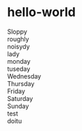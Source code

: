 # hello-world

Sloppy  
roughly  
noisydy  
lady  
monday  
tuseday  
Wednesday  
Thursday  
Friday  
Saturday  
Sunday  
test  
doitu  
